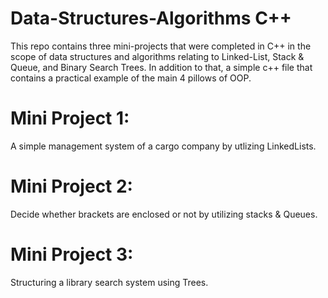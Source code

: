 # Data-Structures-Algorithms C++
This repo contains three mini-projects that were completed in C++ in the scope of data structures and algorithms relating to Linked-List, Stack & Queue, and Binary Search Trees. In addition to that, a simple c++ file that contains a practical example of the main 4 pillows of OOP.

# Mini Project 1:
A simple management system of a cargo company by utlizing LinkedLists.

# Mini Project 2:
Decide whether brackets are enclosed or not by utilizing stacks & Queues. 

# Mini Project 3:
Structuring a library search system using Trees.
